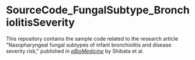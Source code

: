# SourceCode_FungalSubtype_BronchiolitisSeverity

This repository contains the sample code related to the research article "Nasopharyngeal fungal subtypes of infant bronchiolitis and disease severity risk," published in [*eBioMedicine*](https://www.sciencedirect.com/science/article/pii/S2352396423003079?via%3Dihub) by Shibata et al.


